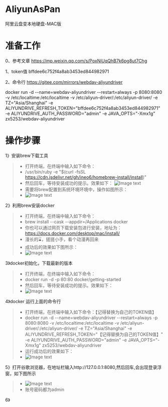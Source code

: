 # AliyunAsPan

阿里云盘变本地硬盘-MAC版

# 准备工作

0、参考文章
https://mp.weixin.qq.com/s/PoxNiUqQhB7k6pg8ut7Chg

1、token值
bffdee6c752f4a8ab3453ed844982971

2、命令行
https://gitee.com/mirrors/webdav-aliyundriver

docker run -d --name=webdav-aliyundriver --restart=always -p 8080:8080  -v /etc/localtime:/etc/localtime -v /etc/aliyun-driver/:/etc/aliyun-driver/ -e TZ="Asia/Shanghai" -e ALIYUNDRIVE_REFRESH_TOKEN="bffdee6c752f4a8ab3453ed844982971" -e ALIYUNDRIVE_AUTH_PASSWORD="admin" -e JAVA_OPTS="-Xmx1g" zx5253/webdav-aliyundriver

# 操作步骤

1》安装brew下载工具
> * 打开终端，在终端中输入如下命令：
> * /usr/bin/ruby -e "$(curl -fsSL https://cdn.jsdelivr.net/gh/ineo6/homebrew-install/install)"
> * 然后回车，等待安装成功的提示。效果如下：
![Image text](https://user-images.githubusercontent.com/9125526/132012657-554293e6-de9d-4834-8d66-e715d4223b6d.jpg)
> * 需要将brew配置到系统环境环境中，操作如图所示：
> * ![Image text](https://user-images.githubusercontent.com/9125526/132014542-d2adae26-b80c-4cde-86e9-ed103dfa4531.png)


2》利用brew安装docker
> * 打开终端，在终端中输入如下命令：
> * brew install --cask --appdir=/Applications docker
> * 你也可以通过网页下载安装包进行安装，地址为：https://docs.docker.com/desktop/mac/install/
> * 漫长的⌛️，搓搓小手，看个动漫再回来
> * 成功后的效果如下图所示：
> * ![Image text](https://user-images.githubusercontent.com/9125526/132014980-dd269057-d757-43aa-bd19-156be46b1ee8.jpg)

3》docker初始化，下载最新的版本
> * 打开终端，在终端中输入如下命令：
> * docker run -d -p 80:80 docker/getting-started
> * 然后回车，等待安装成功的提示。效果如下：
> * ![Image text](https://user-images.githubusercontent.com/9125526/132015235-f3703b9f-8bfd-4fee-9152-de17251a512a.jpg)

4》docker 运行上面的命令行
> * 打开终端，在终端中输入如下命令：【记得替换为自己的TOKEN值】
> * docker run -d --name=webdav-aliyundriver --restart=always -p 8080:8080  -v /etc/localtime:/etc/localtime -v /etc/aliyun-driver/:/etc/aliyun-driver/ -e TZ="Asia/Shanghai" -e ALIYUNDRIVE_REFRESH_TOKEN="【记得替换为自己的TOKEN值】" -e ALIYUNDRIVE_AUTH_PASSWORD="admin" -e JAVA_OPTS="-Xmx1g" zx5253/webdav-aliyundriver
> * 运行成功后的效果如下：
> * ![Image text](https://user-images.githubusercontent.com/9125526/132015721-102a700a-806a-4bf7-a9f7-a5298df203ca.jpg)

5》打开谷歌浏览器，在地址栏输入http://127.0.0.1:8080,然后回车,会出现登录浮窗，如下图所示
> * ![Image text](https://user-images.githubusercontent.com/9125526/132015720-6884fc7c-b886-4526-9170-1fce43126701.jpg)
> * 账号密码都为admin

6》

